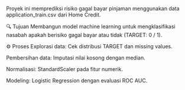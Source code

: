 Proyek ini memprediksi risiko gagal bayar pinjaman menggunakan data application_train.csv dari Home Credit.

🔍 Tujuan
Membangun model machine learning untuk mengklasifikasi nasabah apakah berisiko gagal bayar atau tidak (TARGET: 0 / 1).

⚙️ Proses
Explorasi data: Cek distribusi TARGET dan missing values.

Pembersihan data: Imputasi nilai kosong dengan median.

Normalisasi: StandardScaler pada fitur numerik.

Modeling: Logistic Regression dengan evaluasi ROC AUC.
